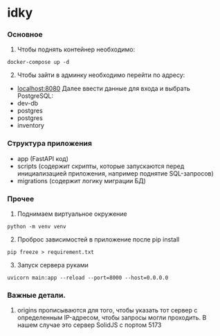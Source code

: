 # idky

### Основное

1. Чтобы поднять контейнер необходимо:
```
docker-compose up -d
```
2. Чтобы зайти в админку необходимо перейти по адресу:
- [localhost:8080](http://localhost:8080/)
Далее ввести данные для входа и выбрать PostgreSQL:
- dev-db
- postgres
- postgres
- inventory

### Структура приложения

- app (FastAPI код)
- scripts (содержит скрипты, которые запускаются перед инициализацией приложения, например поднятие SQL-запросов)
- migrations (содержит логику миграции БД)

### Прочее

1. Поднимаем виртуальное окружение
```
python -m venv venv
```
2. Проброс зависимостей в приложение после pip install
```
pip freeze > requirement.txt
```
3. Запуск сервера руками
```
uvicorn main:app --reload --port=8000 --host=0.0.0.0
```

### Важные детали.

1. origins прописываются для того, чтобы указать тот сервер с определенным IP-адресом, чтобы запросы могли проходить. В нашем случае это сервер SolidJS с портом 5173